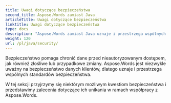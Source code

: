 ```yaml
---
title: Uwagi dotyczące bezpieczeństwa
second_title: Aspose.Words zamiast Java
articleTitle: Uwagi dotyczące bezpieczeństwa
linktitle: Uwagi dotyczące bezpieczeństwa
type: docs
description: "Aspose.Words zamiast Java uznaje i przestrzega wspólnych standardów bezpieczeństwa w celu zapewnienia wysokiego poziomu bezpieczeństwa danych. Przyjrzyj się możliwym kwestiom bezpieczeństwa i zaleceniom dotyczącym ich unikania."
weight: 120
url: /pl/java/security/
---
```


Bezpieczeństwo pomaga chronić dane przed nieautoryzowanym dostępem, jak również złośliwe lub przypadkowe zmiany. Aspose.Words jest niezwykle uważny na bezpieczeństwo danych klientów, dlatego uznaje i przestrzega wspólnych standardów bezpieczeństwa.

W tej sekcji przyjrzymy się niektórym możliwym kwestiom bezpieczeństwa i przedstawimy zalecenia dotyczące ich unikania w ramach współpracy z Aspose.Words.